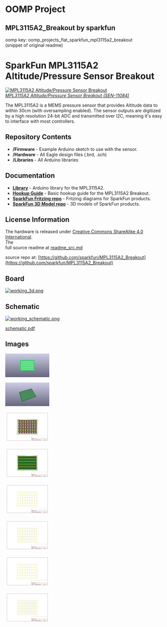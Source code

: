 # OOMP Project  
## MPL3115A2_Breakout  by sparkfun  
  
oomp key: oomp_projects_flat_sparkfun_mpl3115a2_breakout  
(snippet of original readme)  
  
SparkFun MPL3115A2 Altitude/Pressure Sensor Breakout  
====================================================  
  
[![MPL3115A2 Altitude/Pressure Sensor Breakout](https://dlnmh9ip6v2uc.cloudfront.net/images/products/1/1/0/8/4/11084-01_medium.jpg)    
*MPL3115A2 Altitude/Pressure Sensor Breakout (SEN-11084)*](https://www.sparkfun.com/products/11084)  
  
The MPL3115A2 is a MEMS pressure sensor that provides Altitude data to within 30cm (with oversampling enabled). The sensor outputs are digitized by a high resolution 24-bit ADC and transmitted over I2C, meaning it's easy to interface with most controllers.  
  
Repository Contents  
-------------------  
* **/Firmware** - Example Arduino sketch to use with the sensor.  
* **/Hardware** - All Eagle design files (.brd, .sch)  
* **/Libraries** - All Arduino libraries  
  
Documentation  
--------------  
* **[Library](https://github.com/sparkfun/SparkFun_MPL3115A2_Breakout_Arduino_Library)** - Arduino library for the MPL3115A2.  
* **[Hookup Guide](https://learn.sparkfun.com/tutorials/mpl3115a2-pressure-sensor-hookup-guide)** - Basic hookup guide for the MPL3115A2 Breakout.  
* **[SparkFun Fritzing repo](https://github.com/sparkfun/Fritzing_Parts)** - Fritzing diagrams for SparkFun products.  
* **[SparkFun 3D Model repo](https://github.com/sparkfun/3D_Models)** - 3D models of SparkFun products.   
  
License Information  
-------------------  
The hardware is released under [Creative Commons ShareAlike 4.0 International](https://creativecommons.org/licenses/by-sa/4.0/).  
The   
  full source readme at [readme_src.md](readme_src.md)  
  
source repo at: [https://github.com/sparkfun/MPL3115A2_Breakout](https://github.com/sparkfun/MPL3115A2_Breakout)  
## Board  
  
[![working_3d.png](working_3d_600.png)](working_3d.png)  
## Schematic  
  
[![working_schematic.png](working_schematic_600.png)](working_schematic.png)  
  
[schematic pdf](working_schematic.pdf)  
## Images  
  
[![working_3D_bottom.png](working_3D_bottom_140.png)](working_3D_bottom.png)  
  
[![working_3D_top.png](working_3D_top_140.png)](working_3D_top.png)  
  
[![working_assembly_page_01.png](working_assembly_page_01_140.png)](working_assembly_page_01.png)  
  
[![working_assembly_page_02.png](working_assembly_page_02_140.png)](working_assembly_page_02.png)  
  
[![working_assembly_page_03.png](working_assembly_page_03_140.png)](working_assembly_page_03.png)  
  
[![working_assembly_page_04.png](working_assembly_page_04_140.png)](working_assembly_page_04.png)  
  
[![working_assembly_page_05.png](working_assembly_page_05_140.png)](working_assembly_page_05.png)  
  
[![working_assembly_page_06.png](working_assembly_page_06_140.png)](working_assembly_page_06.png)  
